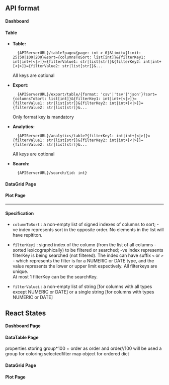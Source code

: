 ## API format 
#### Dashboard
#### Table
- __Table:__

		{APIServerURL}/table?page={page: int > 0}&limit={limit: 25|50|100|200}&sort={columnsToSort: list[int]}&{filterKey1: int|int+[<|>]}={filterValue1: str|list[str]}&{filterKey2: int|int+[<|>]}={filterValue2: str|list[str]}&...

	All keys are optional 
- __Export:__
		
		{APIServerURL}/export/table/{format: 'csv'|'tsv'|'json'}?sort={columnsToSort: list[int]}&{filterKey1: int|int+[<|>]}={filterValue1: str|list[str]}&{filterKey2: int|int+[<|>]}={filterValue2: str|list[str]}&...
	
	Only format key is mandatory

- __Analytics:__

		{APIServerURL}/analytics/table?{filterKey1: int|int+[<|>]}={filterValue1: str|list[str]}&{filterKey2: int|int+[<|>]}={filterValue2: str|list[str]}&...

	All keys are optional

- __Search:__

		{APIServerURL}/search/{id: int}

	
#### DataGrid Page

#### Plot Page
___
#### Specification

- `columnToSort` : a non-empty list of signed indexes of columns to sort; -ve index represents sort in the opposite order. No elements in the list will have repititon.

- `filterKeyi` : signed index of the column (from the list of all columns - sorted lexicographically) to be filtered or searched; -ve index represents filterKey is being searched (not filtered).
The index can have suffix `<` or `>` - which represents the filter is for a NUMERIC or DATE type, and the value represents the lower or upper limit espectively. All filterkeys are unique.  
At most 1 filterKey can be the searchKey.

- `filterValuei` : a non-empty list of string [for columns with all types except NUMERIC or DATE] or a single string [for columns with types NUMERIC or DATE] 


## React States

#### Dashboard Page

#### DataTable Page
properties storing group*100 + order as order and order//100 will be used a group for coloring
selectedfilter map object for ordered dict 
#### DataGrid Page

#### Plot Page